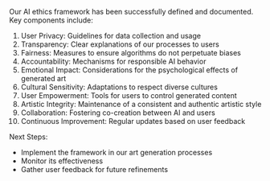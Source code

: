 

Our AI ethics framework has been successfully defined and documented. Key components include:

1. User Privacy: Guidelines for data collection and usage
2. Transparency: Clear explanations of our processes to users
3. Fairness: Measures to ensure algorithms do not perpetuate biases
4. Accountability: Mechanisms for responsible AI behavior
5. Emotional Impact: Considerations for the psychological effects of generated art
6. Cultural Sensitivity: Adaptations to respect diverse cultures
7. User Empowerment: Tools for users to control generated content
8. Artistic Integrity: Maintenance of a consistent and authentic artistic style
9. Collaboration: Fostering co-creation between AI and users
10. Continuous Improvement: Regular updates based on user feedback

Next Steps:
- Implement the framework in our art generation processes
- Monitor its effectiveness
- Gather user feedback for future refinements